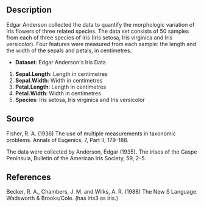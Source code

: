 ## Description

Edgar Anderson collected the data to quantify the morphologic variation of Iris flowers of three related species. The data set consists of 50 samples from each of three species of Iris (Iris setosa, Iris virginica and Iris versicolor). Four features were measured from each sample: the length and the width of the sepals and petals, in centimetres.

* <b>Dataset</b>: Edgar Anderson's Iris Data

<ol>
<li><b>Sepal.Length</b>: Length in centimetres </li>
<li><b>Sepal.Width</b>: Width in centimetres </li>
<li><b>Petal.Length</b>: Length in centimetres </li>
<li><b>Petal.Width</b>: Width in centimetres </li>
<li><b>Species</b>: Iris setosa, Iris virginica and Iris versicolor </li>
</ol>

## Source

Fisher, R. A. (1936) The use of multiple measurements in taxonomic problems. Annals of Eugenics, 7, Part II, 179–188.

The data were collected by Anderson, Edgar (1935). The irises of the Gaspe Peninsula, Bulletin of the American Iris Society, 59, 2–5.

## References

Becker, R. A., Chambers, J. M. and Wilks, A. R. (1988) The New S Language. Wadsworth & Brooks/Cole. (has iris3 as iris.)
